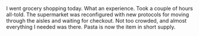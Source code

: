 I went grocery shopping today. What an experience. Took a couple of hours all-told. The supermarket was reconfigured with new protocols for moving through the aisles and waiting for checkout. Not too crowded, and almost everything I needed was there. Pasta is now the item in short supply. 
